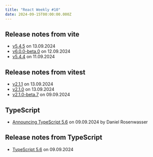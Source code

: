 ```yaml
---
title: "React Weekly #10"
date: 2024-09-15T00:00:00.000Z
---
```


## Release notes from vite

- [v5.4.5](https://github.com/vitejs/vite/releases/tag/v5.4.5) on 13.09.2024
- [v6.0.0-beta.0](https://github.com/vitejs/vite/releases/tag/v6.0.0-beta.0) on 12.09.2024
- [v5.4.4](https://github.com/vitejs/vite/releases/tag/v5.4.4) on 11.09.2024

## Release notes from vitest

- [v2.1.1](https://github.com/vitest-dev/vitest/releases/tag/v2.1.1) on 13.09.2024
- [v2.1.0](https://github.com/vitest-dev/vitest/releases/tag/v2.1.0) on 13.09.2024
- [v2.1.0-beta.7](https://github.com/vitest-dev/vitest/releases/tag/v2.1.0-beta.7) on 09.09.2024

## TypeScript

- [Announcing TypeScript 5.6](https://devblogs.microsoft.com/typescript/announcing-typescript-5-6/) on 09.09.2024 by Daniel Rosenwasser

## Release notes from TypeScript

- [TypeScript 5.6](https://github.com/microsoft/TypeScript/releases/tag/v5.6.2) on 09.09.2024
